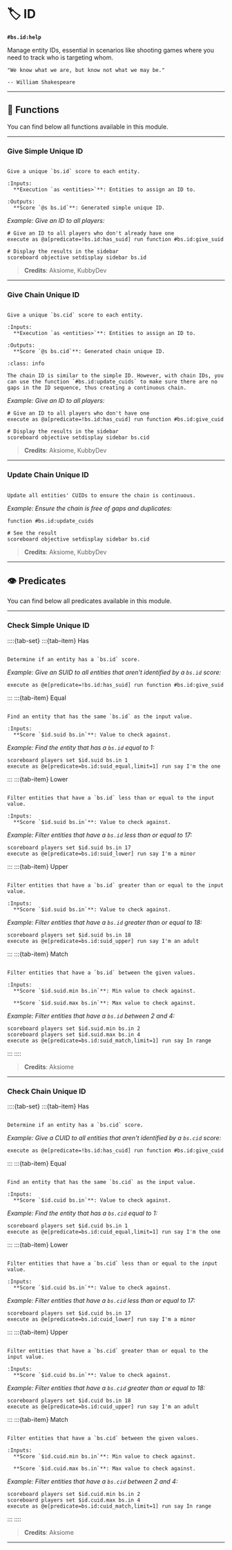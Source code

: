 # 🏷️ ID

**`#bs.id:help`**

Manage entity IDs, essential in scenarios like shooting games where you need to track who is targeting whom.

```{epigraph}
"We know what we are, but know not what we may be."

-- William Shakespeare
```

---

## 🔧 Functions

You can find below all functions available in this module.

---

### Give Simple Unique ID

```{function} #bs.id:give_suid

Give a unique `bs.id` score to each entity.

:Inputs:
  **Execution `as <entities>`**: Entities to assign an ID to.

:Outputs:
  **Score `@s bs.id`**: Generated simple unique ID.
```

*Example: Give an ID to all players:*

```mcfunction
# Give an ID to all players who don't already have one
execute as @a[predicate=!bs.id:has_suid] run function #bs.id:give_suid

# Display the results in the sidebar
scoreboard objective setdisplay sidebar bs.id
```

> **Credits**: Aksiome, KubbyDev

---

### Give Chain Unique ID

```{function} #bs.id:give_cuid

Give a unique `bs.cid` score to each entity.

:Inputs:
  **Execution `as <entities>`**: Entities to assign an ID to.

:Outputs:
  **Score `@s bs.cid`**: Generated chain unique ID.
```

```{admonition} How it works?
:class: info

The chain ID is similar to the simple ID. However, with chain IDs, you can use the function `#bs.id:update_cuids` to make sure there are no gaps in the ID sequence, thus creating a continuous chain.
```

*Example: Give an ID to all players:*

```mcfunction
# Give an ID to all players who don't have one
execute as @a[predicate=!bs.id:has_cuid] run function #bs.id:give_cuid

# Display the results in the sidebar
scoreboard objective setdisplay sidebar bs.cid
```

> **Credits**: Aksiome, KubbyDev

---

### Update Chain Unique ID

```{function} #bs.id:update_cuids

Update all entities' CUIDs to ensure the chain is continuous.
```

*Example: Ensure the chain is free of gaps and duplicates:*

```mcfunction
function #bs.id:update_cuids

# See the result
scoreboard objective setdisplay sidebar bs.cid
```

> **Credits**: Aksiome, KubbyDev

---

## 👁️ Predicates

You can find below all predicates available in this module.

---

### Check Simple Unique ID

::::{tab-set}
:::{tab-item} Has

```{function} bs.id:has_suid

Determine if an entity has a `bs.id` score.
```

*Example: Give an SUID to all entities that aren't identified by a `bs.id` score:*

```mcfunction
execute as @e[predicate=!bs.id:has_suid] run function #bs.id:give_suid
```

:::
:::{tab-item} Equal

```{function} bs.id:suid_equal

Find an entity that has the same `bs.id` as the input value.

:Inputs:
  **Score `$id.suid bs.in`**: Value to check against.
```

*Example: Find the entity that has a `bs.id` equal to 1:*

```mcfunction
scoreboard players set $id.suid bs.in 1
execute as @e[predicate=bs.id:suid_equal,limit=1] run say I'm the one
```

:::
:::{tab-item} Lower

```{function} bs.id:suid_lower

Filter entities that have a `bs.id` less than or equal to the input value.

:Inputs:
  **Score `$id.suid bs.in`**: Value to check against.
```

*Example: Filter entities that have a `bs.id` less than or equal to 17:*

```mcfunction
scoreboard players set $id.suid bs.in 17
execute as @e[predicate=bs.id:suid_lower] run say I'm a minor
```

:::
:::{tab-item} Upper

```{function} bs.id:suid_upper

Filter entities that have a `bs.id` greater than or equal to the input value.

:Inputs:
  **Score `$id.suid bs.in`**: Value to check against.
```

*Example: Filter entities that have a `bs.id` greater than or equal to 18:*

```mcfunction
scoreboard players set $id.suid bs.in 18
execute as @e[predicate=bs.id:suid_upper] run say I'm an adult
```

:::
:::{tab-item} Match

```{function} bs.id:suid_match

Filter entities that have a `bs.id` between the given values.

:Inputs:
  **Score `$id.suid.min bs.in`**: Min value to check against.

  **Score `$id.suid.max bs.in`**: Max value to check against.
```

*Example: Filter entities that have a `bs.id` between 2 and 4:*

```mcfunction
scoreboard players set $id.suid.min bs.in 2
scoreboard players set $id.suid.max bs.in 4
execute as @e[predicate=bs.id:suid_match,limit=1] run say In range
```

:::
::::

> **Credits**: Aksiome

---

### Check Chain Unique ID

::::{tab-set}
:::{tab-item} Has

```{function} bs.id:has_cuid

Determine if an entity has a `bs.cid` score.
```

*Example: Give a CUID to all entities that aren't identified by a `bs.cid` score:*

```mcfunction
execute as @e[predicate=!bs.id:has_cuid] run function #bs.id:give_cuid
```

:::
:::{tab-item} Equal

```{function} bs.id:cuid_equal

Find an entity that has the same `bs.cid` as the input value.

:Inputs:
  **Score `$id.cuid bs.in`**: Value to check against.
```

*Example: Find the entity that has a `bs.cid` equal to 1:*

```mcfunction
scoreboard players set $id.cuid bs.in 1
execute as @e[predicate=bs.id:cuid_equal,limit=1] run say I'm the one
```

:::
:::{tab-item} Lower

```{function} bs.id:cuid_lower

Filter entities that have a `bs.cid` less than or equal to the input value.

:Inputs:
  **Score `$id.cuid bs.in`**: Value to check against.
```

*Example: Filter entities that have a `bs.cid` less than or equal to 17:*

```mcfunction
scoreboard players set $id.cuid bs.in 17
execute as @e[predicate=bs.id:cuid_lower] run say I'm a minor
```

:::
:::{tab-item} Upper

```{function} bs.id:cuid_upper

Filter entities that have a `bs.cid` greater than or equal to the input value.

:Inputs:
  **Score `$id.cuid bs.in`**: Value to check against.
```

*Example: Filter entities that have a `bs.cid` greater than or equal to 18:*

```mcfunction
scoreboard players set $id.cuid bs.in 18
execute as @e[predicate=bs.id:cuid_upper] run say I'm an adult
```

:::
:::{tab-item} Match

```{function} bs.id:cuid_match

Filter entities that have a `bs.cid` between the given values.

:Inputs:
  **Score `$id.cuid.min bs.in`**: Min value to check against.

  **Score `$id.cuid.max bs.in`**: Max value to check against.
```

*Example: Filter entities that have a `bs.cid` between 2 and 4:*

```mcfunction
scoreboard players set $id.cuid.min bs.in 2
scoreboard players set $id.cuid.max bs.in 4
execute as @e[predicate=bs.id:cuid_match,limit=1] run say In range
```

:::
::::

> **Credits**: Aksiome

---

```{include} ../_templates/comments.md
```
